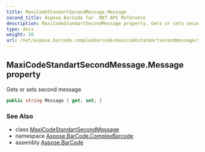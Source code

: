 ```yaml
---
title: MaxiCodeStandartSecondMessage.Message
second_title: Aspose.BarCode for .NET API Reference
description: MaxiCodeStandartSecondMessage property. Gets or sets second message
type: docs
weight: 20
url: /net/aspose.barcode.complexbarcode/maxicodestandartsecondmessage/message/
---
```

## MaxiCodeStandartSecondMessage.Message property

Gets or sets second message

```csharp
public string Message { get; set; }
```

### See Also

* class [MaxiCodeStandartSecondMessage](../)
* namespace [Aspose.BarCode.ComplexBarcode](../../maxicodestandartsecondmessage/)
* assembly [Aspose.BarCode](../../../)


